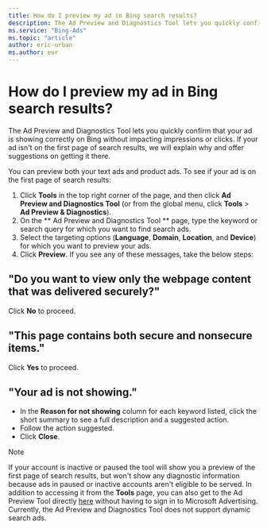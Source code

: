 ```yaml
---
title: How do I preview my ad in Bing search results?
description: The Ad Preview and Diagnostics Tool lets you quickly confirm that your ad is showing correctly on Bing without impacting impressions or clicks.    If your ad isn't on the first page of search results, we explain why and offer suggestions on getting it there.
ms.service: "Bing-Ads"
ms.topic: "article"
author: eric-urban
ms.author: eur
---
```


# How do I preview my ad in Bing search results?

The Ad Preview and Diagnostics Tool lets you quickly confirm that your ad is showing correctly on Bing without impacting impressions or clicks.    If your ad isn't on the first page of search results, we will explain why and offer suggestions on getting it there.

You can preview both your text ads and product ads.        To see if your ad is on the first page of search results:

1. Click **Tools** in the top right corner of the page, and then click **Ad Preview and Diagnostics Tool** (or from the global menu, click **Tools** > **Ad Preview &amp; Diagnostics**).
1. On the **        Ad Preview and Diagnostics Tool      ** page, type the keyword or search query for which you want to find search ads.
1. Select the targeting options (**Language**, **Domain**, **Location**, and **Device**) for which you want to preview your ads.
1. Click **Preview**.
If you see any of these messages, take the below steps:

## "Do you want to view only the webpage content that was delivered securely?"
Click **No** to proceed.
## "This page contains both secure and nonsecure items."
Click **Yes** to proceed.
## "Your ad is not showing."
- In the **Reason for not showing** column for each keyword listed, click the short summary to see a full description and a suggested action.
- Follow the action suggested.
- Click **Close**.

> [!NOTE]
> If your account is inactive or paused the tool will show you a preview of the first page of search results,      but won't show any diagnostic information because ads in paused or inactive accounts aren't eligible to be served.
> In addition to accessing it from the **Tools** page, you can also get to the Ad Preview Tool directly [here](https://go.microsoft.com/fwlink?LinkId=524750) without having to sign in to Microsoft Advertising.
> Currently, the Ad Preview and Diagnostics Tool does not support dynamic search ads.


